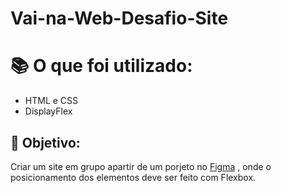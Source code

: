 # Vai-na-Web-Desafio-Site

# 📚 O que foi utilizado:
- HTML e CSS
- DisplayFlex

## 📌 Objetivo:
Criar um site em grupo apartir de um porjeto no [Figma](https://www.figma.com/file/LP1pS63LMFzWchIpZwNaqr/Beat?type=design&mode=design&t=5GNdGi83q9m8aLGk-0) , 
onde o posicionamento dos elementos deve ser feito com Flexbox.
